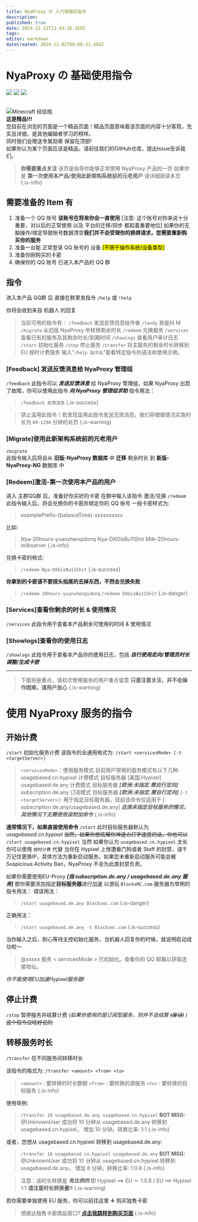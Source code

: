 ```yaml
---
title: NyaProxy の 入门保姆式指令
description: 
published: true
date: 2024-12-22T13:43:35.358Z
tags: 
editor: markdown
dateCreated: 2024-12-02T00:08:33.464Z
---
```


# NyaProxy の 基础使用指令
![](https://img.shields.io/badge/Fisunia_Faint-pink?style=for-the-badge&label=Writer) ![](https://img.shields.io/badge/juice-orange?style=for-the-badge&label=Writer) ![](https://img.shields.io/badge/DreamLight-blue?style=for-the-badge&label=Writer)

<br>
<div class="highlight-box">
<img src="https://photo.vteamer.cc/i/2024/12/02/hahf0h.png" alt="Minecraft 经验瓶" class="icon"> <!-- Minecraft 经验瓶图标 -->    <div class="content">
        <strong>这是精品!!!</strong><br>
        您目前在浏览的页面是一个精品页面！精品页面意味着该页面的内容十分客观，充实且详细，是其他编辑者学习的榜样。
<br>
同时我们会赠送专属勋章 保留在顶部!<br>
如果你认为某个页面应该是精品，请前往我们的GitHub仓库，提出Issue告诉我们。<br>
    </div>
</div>

> **你需要重点关注**
该页是指导你能够正常使用 NyaProxy 产品的一页
如果你是 **第一次使用本产品/使用此新架构系统前的元老用户** 请详细阅读本页
 {.is-info}
 
 ## 需要准备的 Item 有
1. 准备一个 QQ 账号 **该账号在将来你会一直使用** [注意: 这个账号对你来说十分重要，对以后的正常使用 以及 平台的迁移/同步 都起着重要地位] 如果你的无脑操作/绑定导致账号数据清空<kbd>**我们并不会受理你的换绑请求，您需要重新购买你的服务**</kbd>
2. 准备一台能 正常登录 QQ 账号的 设备 <mark>[不限于操作系统/设备类型]</mark>
3. 准备你刚购买的卡密
4. 确保你的 QQ 账号 已进入本产品的 QQ 群

## 指令
进入本产品 QQ群 后
直接在群里发指令  `/help` 或 `!help`

你将会收到来自 机器人 的回复
> 当前可用的指令有：
    `/feedback`  发送反馈信息给作者
    `/landy`  我是抖 M
    `/migrate`  从旧版 NyaProxy 中转移剩余时长
    `/redeem`  兑换服务
    `/services`  查看已有的服务及其剩余时长/到期时间
    `/showlogs`  查看用户审计日志
    `/start`  初始化服务
    `/stop`  停止服务
    `/transfer`  将主服务的剩余时长转移到 EU 按时计费服务
输入“`/help 指令名`”查看特定指令的语法和使用示例。

### [Feedback] 发送反馈消息给 NyaProxy 管理组
`/feedback`
此指令可以 ***发送反馈消息*** 给 NyaProxy 管理组，如果 NyaProxy 出现了故障，你可以使用此指令 ***向 NyaProxy 管理组求助***
指令用法：
> `/feedback 反馈消息`
{.is-success}

> 禁止滥用此指令！若发现滥用此指令发送无效消息，我们将根据情况实施时长为 `60-1200` 分钟的处罚
{.is-warning}

### [Migrate]使用此新架构系统前的元老用户
`/migrate`  
此指令输入后将会从 **旧版-NyaProxy 数据库** 中 **迁移** 剩余时长 到 **新版-NyaProxy-NG** 数据库 中

### [Redeem]激活-第一次使用本产品的用户
进入 主群QQ群 后，准备好你买好的卡密
在群中输入该指令 激活/兑换
`/redeem`
此指令输入后，将会兑换你的卡密并绑定你的 QQ 账号
一般卡密样式为:
> examplePrefix-(balanceTime)-xxxxxxxxxx

比如:
> Nya-20hours-yuanshenqidonq
Nya-DXGisBu11Shit
Milk-20hours-milkserver
{.is-info}

兑换卡密的格式:
> `/redeem Nya-DXGisBu11Shit`
{.is-success}

**你拿到的卡密请不要捏头掐尾的去掉东西，不然会兑换失败**
> `/redeem 20hours-yuanshenqidonq`
`/redeem DXGisBu11Shit`
{.is-danger}

### [Services]查看你剩余的时长 & 使用情况
`/services` 
此指令用于查看本产品剩余可使用的时间 & 使用情况

### [Showlogs]查看你的使用日志
`/showlogs`
此指令用于查看本产品你的使用日志，包括 ***自行使用走向/管理员时长调整/生成卡密*** 

---
> 下面将是重点，请初次使用服务的用户重点留意
**只是注意关注，并不会操作困难，请用户放心**
{.is-warning}

# 使用 NyaProxy 服务的指令
## 开始计费
`/start`
初始化服务计费
该指令的全通用格式为:
`/start <servicesMode> [-t <targetServer>]`

> `<servicesMode>`：使用服务模式.目前用户常用的服务模式有以下几种:
  usagebased.cn.hypixel 计费模式 目标服务器 [美国:Hypixel]
  usagebased.de.any 计费模式 目标服务器 ***[欧洲:未指定.需自行定向]***
  subscription.de.any 订阅模式 目标服务器 ***[欧洲:未指定.需自行定向]***
 `[-t <targetServer>]`: 用于指定目标服务器。目前该命令仅适用于 [ subscription.de.any/usagebased.de.any] ***这类未指定目标服务的情况，其他情况下无需使用该附加命令***
{.is-info}

**通常情况下，如果直接使用命令**
`/start` 此时目标服务器默认为 *usagebased.cn.hypixel*
~~当然，如果你想炫耀你神速の打字速度的话，你也可以~~
`/start usagebased.cn.hypixel`
当然 如果你认为 `usagebased.cn.hypixel` 太长 你可以使用 `按时计费` 代替
当你在 Hypixel 上惨遭看门狗或者 Staff 的封禁，请千万记住更换IP，具体方法为重新启动服务。如果您未重新启动服务可能会被 Suspicious Activity Ban，NyaProxy 不会为此类封禁负责。

如果你需要使用EU-Proxy ***[指 subscription.de.any / usagebased.de.any 服务]***
那你需要添加指定**目标服务器**进行加速
以游玩 `BlocksMC.com` 服务器为举例的指令用法：
错误用法：
> `/start usagebased.de.any Blocksmc.com`
{.is-danger}

正确用法：

> `/start usagebased.de.any -t Blocksmc.com`
{.is-success}

当你输入之后，耐心等待主控初始化服务，当机器人回复你的时候，就说明启动成功啦～
> @xxxxx 服务 < servicesMode > 已初始化。查看你的 QQ 邮箱以获取连接地址。

*你不能使用EU加速Hypixel服务器!*

## 停止计费
`/stop`
暂停服务并结算计费 *(如果你使用的是订阅型服务，则并不会结算 ~~(废话)~~ )*
~~这个指令没啥好说的~~

## 转移服务时长
`/transfer`
在不同服务间转移时长

该指令的格式为:
`/transfer <amount> <from> <to>`
> `<amount>` : 要转换的时长数额
> `<from>` : 要转换的源服务
> `<to>` : 要转换的目标服务
{.is-info}

使用举例:
> `/transfer 10 usagebased.de.any usagebased.cn.hypixel`
**BOT MSG:**
@UnknownUser 成功将 10 分钟从 usagebased.de.any 转移到 usagebased.cn.hypixel， 增加 10 分钟。转换比率: 1:1
{.is-info}

或者，您想从 usagebased.cn.hypixel 转移到 usagebased.de.any:
> `/transfer 10 usagebased.cn.hypixel usagebased.de.any`
**BOT MSG:**
@UnknownUser 成功将 10 分钟从 usagebased.cn.hypixel 转移到 usagebased.de.any， 增加 8 分钟。转换比率: 1:0.8
{.is-info}

> 注意：该时长转换是 ***有比例的*** 即 Hypixel ==> EU ＝ 1:0.8 / EU ==> Hypixel 1:1
**请注意时长转换量!!**
{.is-warning}

若你需要单独使用 EU 服务，你可以前往这里 **↓** 购买独售卡密
> 想直达独售卡密商品窗口? **[点击我跳转到购买页面](http://shop.nyaproxy.xyz?cid=1&mid=32)**
{.is-info}





